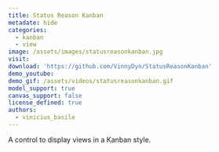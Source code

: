 ```yaml
---
title: Status Reason Kanban
metadate: hide
categories:
  - kanban
  - view
image: /assets/images/statusreasonkanban.jpg
visit: 
download: 'https://github.com/VinnyDyn/StatusReasonKanban'
demo_youtube:
demo_gif: /assets/videos/statusreasonkanban.gif
model_support: true
canvas_support: false
license_defined: true
authors:
  - vinicius_basile
---
```


A control to display views in a Kanban style.
